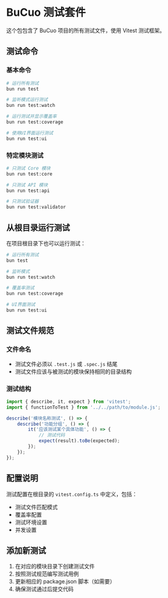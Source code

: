 # BuCuo 测试套件

这个包包含了 BuCuo 项目的所有测试文件，使用 Vitest 测试框架。

## 测试命令

### 基本命令

```bash
# 运行所有测试
bun run test

# 监听模式运行测试
bun run test:watch

# 运行测试并显示覆盖率
bun run test:coverage

# 使用UI界面运行测试
bun run test:ui
```

### 特定模块测试

```bash
# 只测试 Core 模块
bun run test:core

# 只测试 API 模块
bun run test:api

# 只测试验证器
bun run test:validator
```

## 从根目录运行测试

在项目根目录下也可以运行测试：

```bash
# 运行所有测试
bun test

# 监听模式
bun run test:watch

# 覆盖率测试
bun run test:coverage

# UI界面测试
bun run test:ui
```

## 测试文件规范

### 文件命名

-   测试文件必须以 `.test.js` 或 `.spec.js` 结尾
-   测试文件应该与被测试的模块保持相同的目录结构

### 测试结构

```javascript
import { describe, it, expect } from 'vitest';
import { functionToTest } from '../../path/to/module.js';

describe('模块名称测试', () => {
    describe('功能分组', () => {
        it('应该测试某个具体功能', () => {
            // 测试代码
            expect(result).toBe(expected);
        });
    });
});
```

## 配置说明

测试配置在根目录的 `vitest.config.ts` 中定义，包括：

-   测试文件匹配模式
-   覆盖率配置
-   测试环境设置
-   并发设置

## 添加新测试

1. 在对应的模块目录下创建测试文件
2. 按照测试规范编写测试用例
3. 更新相应的 package.json 脚本（如需要）
4. 确保测试通过后提交代码
